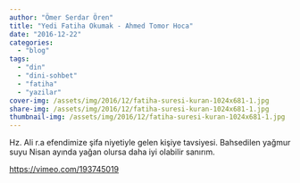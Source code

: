 ```yaml
---
author: "Ömer Serdar Ören"
title: "Yedi Fatiha Okumak - Ahmed Tomor Hoca"
date: "2016-12-22"
categories: 
  - "blog"
tags: 
  - "din"
  - "dini-sohbet"
  - "fatiha"
  - "yazilar"
cover-img: /assets/img/2016/12/fatiha-suresi-kuran-1024x681-1.jpg
share-img: /assets/img/2016/12/fatiha-suresi-kuran-1024x681-1.jpg
thumbnail-img: /assets/img/2016/12/fatiha-suresi-kuran-1024x681-1.jpg
---
```


Hz. Ali r.a efendimize şifa niyetiyle gelen kişiye tavsiyesi. Bahsedilen yağmur suyu Nisan ayında yağan olursa daha iyi olabilir sanırım.

https://vimeo.com/193745019
